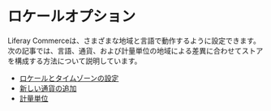 # ロケールオプション

Liferay Commerceは、さまざまな地域と言語で動作するように設定できます。 次の記事では、言語、通貨、および計量単位の地域による差異に合わせてストアを構成する方法について説明しています。

* [ロケールとタイムゾーンの設定](https://help.liferay.com/hc/ja/articles/360018176071-Locales-and-Encoding-Configuration)
* [新しい通貨の追加](./currencies/adding-a-new-currency.md)
* [計量単位](./configuring-shipping-methods/measurement-units.md)
